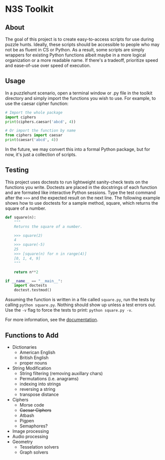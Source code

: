 # N3S Toolkit
## About
The goal of this project is to create easy-to-access scripts for use during puzzle hunts. Ideally, these scripts should be accessible to people who may not be as fluent in CS or Python. As a result, some scripts are simply wrappers for existing Python functions albeit maybe in a more logical organization or a more readable name. If there's a tradeoff, prioritize speed and ease-of-use over speed of execution.

## Usage
In a puzzlehunt scenario, open a terminal window or .py file in the toolkit directory and simply import the functions you wish to use. For example, to use the caesar cipher function:
```python
# Import the whole package
import ciphers
print(ciphers.caesar('abcd', 4))

# Or import the function by name
from ciphers import caesar
print(caesar('abcd', 4))
```
In the future, we may convert this into a formal Python package, but for now, it's just a collection of scripts.

## Testing
This project uses doctests to run lightweight sanity-check tests on the functions you write. Doctests are placed in the docstrings of each function and are formated like interactive Python sessions. Type the test command after the ```>>>``` and the expected result on the next line. The following example shows how to use doctests for a sample method, square, which returns the square of a number.
```python
def square(n):
    """
    Returns the square of a number.

    >>> square(2)
    4
    >>> square(-5)
    25
    >>> [square(n) for n in range(4)]
    [0, 1, 4, 9]
    """

    return n**2

if __name__ == "__main__":
    import doctests
    doctest.testmod()
```
Assuming the function is written in a file called ```square.py```, run the tests by calling ```python square.py```. Nothing should show up unless a test errors out. Use the ```-v``` flag to force the tests to print: ```python square.py -v```.

For more information, see the [documentation](https://docs.python.org/3/library/doctest.html).

## Functions to Add
* Dictionaries
    * American English
    * British English
    * proper nouns
* String Modification
    * String filtering (removing auxillary chars)
    * Permutations (i.e. anagrams)
    * indexing into strings
    * reversing a string
    * transpose distance
* Ciphers
    * Morse code
    * ~~Caesar Ciphers~~
    * Atbash
    * Pigpen
    * Semaphores?
* Image processing
* Audio processing
* Geometry
    * Tesselation solvers
    * Graph solvers
